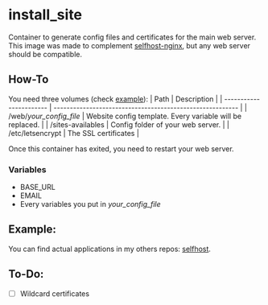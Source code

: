 # install_site
Container to generate config files and certificates for the main web server.<br>
This image was made to complement [selfhost-nginx](https://github.com/AustralEpitech/selfhost-nginx),
but any web server should be compatible.

## How-To
You need three volumes (check [example](/example)):
| Path                    | Description                                               |
| ----------------------- | --------------------------------------------------------- |
| /web/*your_config_file* | Website config template. Every variable will be replaced. |
| /sites-availables       | Config folder of your web server.                         |
| /etc/letsencrypt        | The SSL certificates                                      |

Once this container has exited, you need to restart your web server.

### Variables
- BASE_URL
- EMAIL
- Every variables you put in *your_config_file*

## Example:
You can find actual applications in my others repos: [selfhost](https://github.com/users/AustralEpitech/projects/2).

## To-Do:
- [ ] Wildcard certificates
